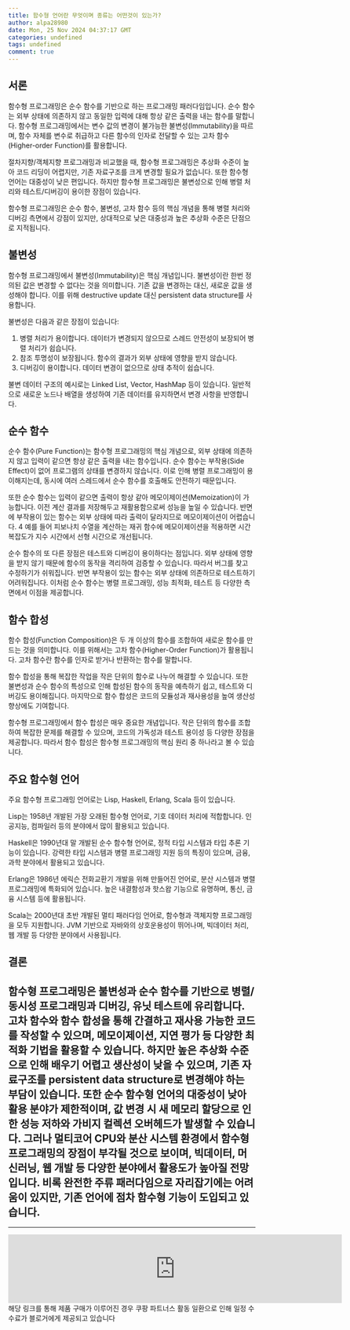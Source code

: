 ```yaml
---
title: 함수형 언어란 무엇이며 종류는 어떤것이 있는가?
author: alpa28980
date: Mon, 25 Nov 2024 04:37:17 GMT
categories: undefined
tags: undefined
comment: true
---
```

서론
--

함수형 프로그래밍은 순수 함수를 기반으로 하는 프로그래밍 패러다임입니다. 순수 함수는 외부 상태에 의존하지 않고 동일한 입력에 대해 항상 같은 출력을 내는 함수를 말합니다. 함수형 프로그래밍에서는 변수 값의 변경이 불가능한 불변성(Immutability)을 따르며, 함수 자체를 변수로 취급하고 다른 함수의 인자로 전달할 수 있는 고차 함수(Higher-order Function)를 활용합니다.

절차지향/객체지향 프로그래밍과 비교했을 때, 함수형 프로그래밍은 추상화 수준이 높아 코드 리딩이 어렵지만, 기존 자료구조를 크게 변경할 필요가 없습니다. 또한 함수형 언어는 대중성이 낮은 편입니다. 하지만 함수형 프로그래밍은 불변성으로 인해 병렬 처리와 테스트/디버깅이 용이한 장점이 있습니다.

함수형 프로그래밍은 순수 함수, 불변성, 고차 함수 등의 핵심 개념을 통해 병렬 처리와 디버깅 측면에서 강점이 있지만, 상대적으로 낮은 대중성과 높은 추상화 수준은 단점으로 지적됩니다.

불변성
---

함수형 프로그래밍에서 불변성(Immutability)은 핵심 개념입니다. 불변성이란 한번 정의된 값은 변경할 수 없다는 것을 의미합니다. 기존 값을 변경하는 대신, 새로운 값을 생성해야 합니다. 이를 위해 destructive update 대신 persistent data structure를 사용합니다.

불변성은 다음과 같은 장점이 있습니다:

1. 병렬 처리가 용이합니다. 데이터가 변경되지 않으므로 스레드 안전성이 보장되어 병렬 처리가 쉽습니다.
2. 참조 투명성이 보장됩니다. 함수의 결과가 외부 상태에 영향을 받지 않습니다.
3. 디버깅이 용이합니다. 데이터 변경이 없으므로 상태 추적이 쉽습니다.

불변 데이터 구조의 예시로는 Linked List, Vector, HashMap 등이 있습니다. 일반적으로 새로운 노드나 배열을 생성하여 기존 데이터를 유지하면서 변경 사항을 반영합니다.

순수 함수
-----

순수 함수(Pure Function)는 함수형 프로그래밍의 핵심 개념으로, 외부 상태에 의존하지 않고 입력이 같으면 항상 같은 출력을 내는 함수입니다. 순수 함수는 부작용(Side Effect)이 없어 프로그램의 상태를 변경하지 않습니다. 이로 인해 병렬 프로그래밍이 용이해지는데, 동시에 여러 스레드에서 순수 함수를 호출해도 안전하기 때문입니다.

또한 순수 함수는 입력이 같으면 출력이 항상 같아 메모이제이션(Memoization)이 가능합니다. 이전 계산 결과를 저장해두고 재활용함으로써 성능을 높일 수 있습니다. 반면에 부작용이 있는 함수는 외부 상태에 따라 출력이 달라지므로 메모이제이션이 어렵습니다. 4 예를 들어 피보나치 수열을 계산하는 재귀 함수에 메모이제이션을 적용하면 시간 복잡도가 지수 시간에서 선형 시간으로 개선됩니다.

순수 함수의 또 다른 장점은 테스트와 디버깅이 용이하다는 점입니다. 외부 상태에 영향을 받지 않기 때문에 함수의 동작을 격리하여 검증할 수 있습니다. 따라서 버그를 찾고 수정하기가 쉬워집니다. 반면 부작용이 있는 함수는 외부 상태에 의존하므로 테스트하기 어려워집니다. 이처럼 순수 함수는 병렬 프로그래밍, 성능 최적화, 테스트 등 다양한 측면에서 이점을 제공합니다.

함수 합성
-----

함수 합성(Function Composition)은 두 개 이상의 함수를 조합하여 새로운 함수를 만드는 것을 의미합니다. 이를 위해서는 고차 함수(Higher-Order Function)가 활용됩니다. 고차 함수란 함수를 인자로 받거나 반환하는 함수를 말합니다.

함수 합성을 통해 복잡한 작업을 작은 단위의 함수로 나누어 해결할 수 있습니다. 또한 불변성과 순수 함수의 특성으로 인해 합성된 함수의 동작을 예측하기 쉽고, 테스트와 디버깅도 용이해집니다.  마지막으로 함수 합성은 코드의 모듈성과 재사용성을 높여 생산성 향상에도 기여합니다.

함수형 프로그래밍에서 함수 합성은 매우 중요한 개념입니다. 작은 단위의 함수를 조합하여 복잡한 문제를 해결할 수 있으며, 코드의 가독성과 테스트 용이성 등 다양한 장점을 제공합니다. 따라서 함수 합성은 함수형 프로그래밍의 핵심 원리 중 하나라고 볼 수 있습니다.

주요 함수형 언어
---------

주요 함수형 프로그래밍 언어로는 Lisp, Haskell, Erlang, Scala 등이 있습니다.

Lisp는 1958년 개발된 가장 오래된 함수형 언어로, 기호 데이터 처리에 적합합니다. 인공지능, 컴파일러 등의 분야에서 많이 활용되고 있습니다.

Haskell은 1990년대 말 개발된 순수 함수형 언어로, 정적 타입 시스템과 타입 추론 기능이 있습니다. 강력한 타입 시스템과 병렬 프로그래밍 지원 등의 특징이 있으며, 금융, 과학 분야에서 활용되고 있습니다.

Erlang은 1986년 에릭슨 전화교환기 개발을 위해 만들어진 언어로, 분산 시스템과 병렬 프로그래밍에 특화되어 있습니다. 높은 내결함성과 핫스왑 기능으로 유명하며, 통신, 금융 시스템 등에 활용됩니다.

Scala는 2000년대 초반 개발된 멀티 패러다임 언어로, 함수형과 객체지향 프로그래밍을 모두 지원합니다. JVM 기반으로 자바와의 상호운용성이 뛰어나며, 빅데이터 처리, 웹 개발 등 다양한 분야에서 사용됩니다.

결론
--

함수형 프로그래밍은 불변성과 순수 함수를 기반으로 병렬/동시성 프로그래밍과 디버깅, 유닛 테스트에 유리합니다. 고차 함수와 함수 합성을 통해 간결하고 재사용 가능한 코드를 작성할 수 있으며, 메모이제이션, 지연 평가 등 다양한 최적화 기법을 활용할 수 있습니다. 하지만 높은 추상화 수준으로 인해 배우기 어렵고 생산성이 낮을 수 있으며, 기존 자료구조를 persistent data structure로 변경해야 하는 부담이 있습니다. 또한 순수 함수형 언어의 대중성이 낮아 활용 분야가 제한적이며, 값 변경 시 새 메모리 할당으로 인한 성능 저하와 가비지 컬렉션 오버헤드가 발생할 수 있습니다. 그러나 멀티코어 CPU와 분산 시스템 환경에서 함수형 프로그래밍의 장점이 부각될 것으로 보이며, 빅데이터, 머신러닝, 웹 개발 등 다양한 분야에서 활용도가 높아질 전망입니다. 비록 완전한 주류 패러다임으로 자리잡기에는 어려움이 있지만, 기존 언어에 점차 함수형 기능이 도입되고 있습니다.
---
---

<iframe src="https://ads-partners.coupang.com/widgets.html?id=807239&template=carousel&trackingCode=AF3190673&subId=&width=680&height=140&tsource=" width="680" height="140" frameborder="0" scrolling="no" referrerpolicy="unsafe-url" browsingtopics></iframe>
해당 링크를 통해 제품 구매가 이루어진 경우 쿠팡 파트너스 활동 일환으로 인해 일정 수수료가 블로거에게 제공되고 있습니다

